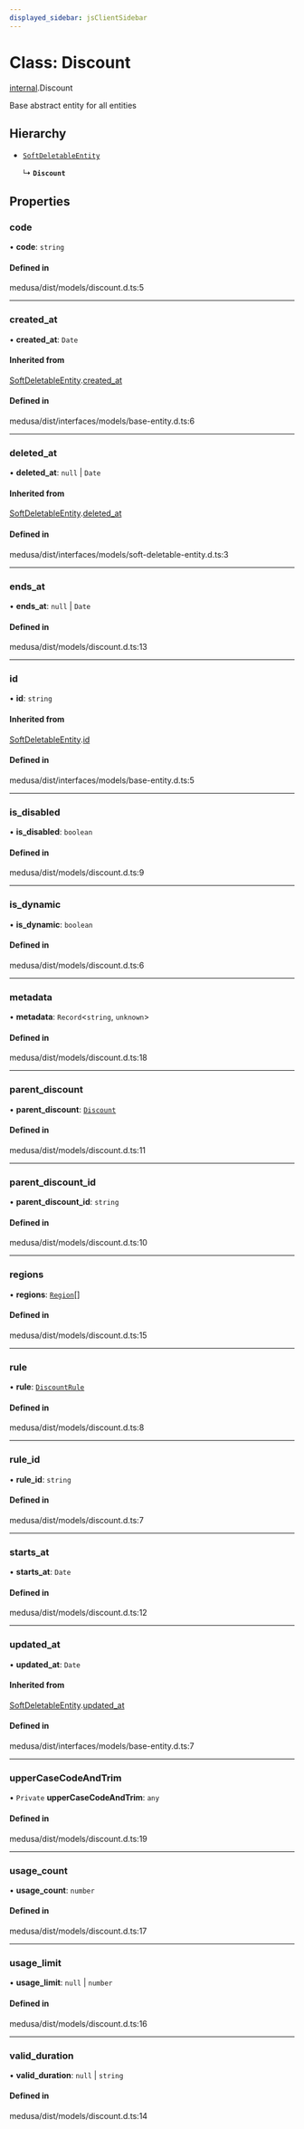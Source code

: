 ```yaml
---
displayed_sidebar: jsClientSidebar
---
```


# Class: Discount

[internal](../modules/internal.md).Discount

Base abstract entity for all entities

## Hierarchy

- [`SoftDeletableEntity`](internal.SoftDeletableEntity.md)

  ↳ **`Discount`**

## Properties

### code

• **code**: `string`

#### Defined in

medusa/dist/models/discount.d.ts:5

___

### created\_at

• **created\_at**: `Date`

#### Inherited from

[SoftDeletableEntity](internal.SoftDeletableEntity.md).[created_at](internal.SoftDeletableEntity.md#created_at)

#### Defined in

medusa/dist/interfaces/models/base-entity.d.ts:6

___

### deleted\_at

• **deleted\_at**: ``null`` \| `Date`

#### Inherited from

[SoftDeletableEntity](internal.SoftDeletableEntity.md).[deleted_at](internal.SoftDeletableEntity.md#deleted_at)

#### Defined in

medusa/dist/interfaces/models/soft-deletable-entity.d.ts:3

___

### ends\_at

• **ends\_at**: ``null`` \| `Date`

#### Defined in

medusa/dist/models/discount.d.ts:13

___

### id

• **id**: `string`

#### Inherited from

[SoftDeletableEntity](internal.SoftDeletableEntity.md).[id](internal.SoftDeletableEntity.md#id)

#### Defined in

medusa/dist/interfaces/models/base-entity.d.ts:5

___

### is\_disabled

• **is\_disabled**: `boolean`

#### Defined in

medusa/dist/models/discount.d.ts:9

___

### is\_dynamic

• **is\_dynamic**: `boolean`

#### Defined in

medusa/dist/models/discount.d.ts:6

___

### metadata

• **metadata**: `Record`<`string`, `unknown`\>

#### Defined in

medusa/dist/models/discount.d.ts:18

___

### parent\_discount

• **parent\_discount**: [`Discount`](internal.Discount.md)

#### Defined in

medusa/dist/models/discount.d.ts:11

___

### parent\_discount\_id

• **parent\_discount\_id**: `string`

#### Defined in

medusa/dist/models/discount.d.ts:10

___

### regions

• **regions**: [`Region`](internal.Region.md)[]

#### Defined in

medusa/dist/models/discount.d.ts:15

___

### rule

• **rule**: [`DiscountRule`](internal.DiscountRule.md)

#### Defined in

medusa/dist/models/discount.d.ts:8

___

### rule\_id

• **rule\_id**: `string`

#### Defined in

medusa/dist/models/discount.d.ts:7

___

### starts\_at

• **starts\_at**: `Date`

#### Defined in

medusa/dist/models/discount.d.ts:12

___

### updated\_at

• **updated\_at**: `Date`

#### Inherited from

[SoftDeletableEntity](internal.SoftDeletableEntity.md).[updated_at](internal.SoftDeletableEntity.md#updated_at)

#### Defined in

medusa/dist/interfaces/models/base-entity.d.ts:7

___

### upperCaseCodeAndTrim

• `Private` **upperCaseCodeAndTrim**: `any`

#### Defined in

medusa/dist/models/discount.d.ts:19

___

### usage\_count

• **usage\_count**: `number`

#### Defined in

medusa/dist/models/discount.d.ts:17

___

### usage\_limit

• **usage\_limit**: ``null`` \| `number`

#### Defined in

medusa/dist/models/discount.d.ts:16

___

### valid\_duration

• **valid\_duration**: ``null`` \| `string`

#### Defined in

medusa/dist/models/discount.d.ts:14
